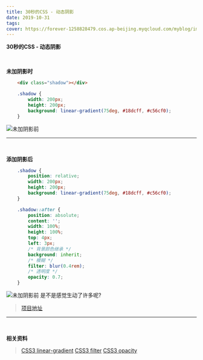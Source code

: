 ```yaml
---
title: 30秒的CSS - 动态阴影
date: 2019-10-31
tags: 
cover: https://forever-1258828479.cos.ap-beijing.myqcloud.com/myblog/img/cover004.jpg
---
```

  
**30秒的CSS - 动态阴影**

<br>

**未加阴影时**
```html
    <div class="shadow"></div>
```
```css
    .shadow {
        width: 200px;
        height: 200px;
        background: linear-gradient(75deg, #18dcff, #c56cf0);
    }
```
![未加阴影前](https://forever-1258828479.cos.ap-beijing.myqcloud.com/myblog/page/shadow/1.png)

***
<br>

**添加阴影后**
```css
    .shadow {
        position: relative;
        width: 200px;
        height: 200px;
        background: linear-gradient(75deg, #18dcff, #c56cf0);
    }

    .shadow::after {
        position: absolute;
        content: '';
        width: 100%;
        height: 100%;
        top: 4px;
        left: 3px;
        /* 背景颜色继承 */
        background: inherit;
        /* 模糊 */
        filter: blur(0.4rem);
        /* 透明度 */
        opacity: 0.7;
    }
```
![未加阴影前](https://forever-1258828479.cos.ap-beijing.myqcloud.com/myblog/page/shadow/2.png)
是不是感觉生动了许多呢?
> [项目地址](1)

***
<br>

**相关资料**

>[CSS3 linear-gradient](https://www.runoob.com/cssref/func-linear-gradient.html)
>[CSS3 filter](https://www.runoob.com/cssref/css3-pr-filter.html)
>[CSS3 opacity](https://www.w3school.com.cn/cssref/pr_opacity.asp)